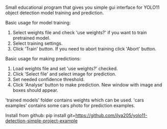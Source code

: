Small educational program that gives you simple gui interface for
YOLO11 object detection model training and prediction.

Basic usage for model training:
1. Select weights file and check 'use weights?' if you want to 
train pretrained model.
2. Select training settings.
3. Click 'Train' button. If you need to abort training click 'Abort' button.

Basic usage for making predictions:
1. Load weights file and set 'use weights?' checked.
2. Click 'Select file' and select image for prediction.
3. Set needed confidence threshold.
4. Click 'Analyse' button to make prediction.
New window with image and boxes should appear.

'trained models' folder contains weights which can be used.
'cars examples' contains some cars photo for prediction examples.

Install from github:
pip install git+https://github.com/ilya205/yolo11-detection-simple-project-example

